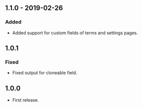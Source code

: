 ## 1.1.0 - 2019-02-26
### Added
- Added support for custom fields of terms and settings pages.

## 1.0.1
### Fixed
- Fixed output for cloneable field.

## 1.0.0
- First release.
